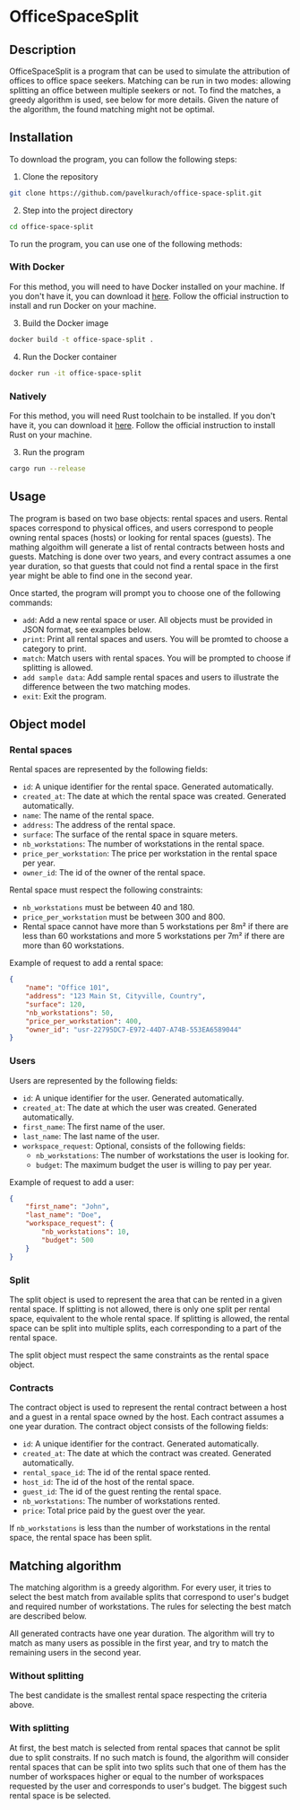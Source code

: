 # OfficeSpaceSplit

## Description

OfficeSpaceSplit is a program that can be used to simulate the attribution of offices to office space seekers. Matching can be run in two modes: allowing splitting an office between multiple seekers or not. To find the matches, a greedy algorithm is used, see below for more details. Given the nature of the algorithm, the found matching might not be optimal.

## Installation

To download the program, you can follow the following steps:

1. Clone the repository

```bash
git clone https://github.com/pavelkurach/office-space-split.git
```

2. Step into the project directory

```bash
cd office-space-split
```

To run the program, you can use one of the following methods:


### With Docker

For this method, you will need to have Docker installed on your machine. If you don't have it, you can download it [here](https://www.docker.com/products/docker-desktop). Follow the official instruction to install and run Docker on your machine.

3. Build the Docker image

```bash
docker build -t office-space-split .
```

4. Run the Docker container

```bash
docker run -it office-space-split
```

### Natively

For this method, you will need Rust toolchain to be installed. If you don't have it, you can download it [here](https://www.rust-lang.org/tools/install). Follow the official instruction to install Rust on your machine.

3. Run the program

```bash
cargo run --release
```

## Usage

The program is based on two base objects: rental spaces and users. Rental spaces correspond to physical offices, and users correspond to people owning rental spaces (hosts) or looking for rental spaces (guests). The mathing algoithm will generate a list of rental contracts between hosts and guests. Matching is done over two years, and every contract assumes a one year duration, so that guests that could not find a rental space in the first year might be able to find one in the second year.

Once started, the program will prompt you to choose one of the following commands:

- `add`: Add a new rental space or user. All objects must be provided in JSON format, see examples below.
- `print`: Print all rental spaces and users. You will be promted to choose a category to print.
- `match`: Match users with rental spaces. You will be prompted to choose if splitting is allowed.
- `add sample data`: Add sample rental spaces and users to illustrate the difference between the two matching modes.
- `exit`: Exit the program.

## Object model

### Rental spaces

Rental spaces are represented by the following fields:

- `id`: A unique identifier for the rental space. Generated automatically.
- `created_at`: The date at which the rental space was created. Generated automatically.
- `name`: The name of the rental space.
- `address`: The address of the rental space.
- `surface`: The surface of the rental space in square meters.
- `nb_workstations`: The number of workstations in the rental space.
- `price_per_workstation`: The price per workstation in the rental space per year.
- `owner_id`: The id of the owner of the rental space.

Rental space must respect the following constraints:

- `nb_workstations` must be between 40 and 180.
- `price_per_workstation` must be between 300 and 800.
- Rental space cannot have more than 5 workstations per 8m² if there are less than 60 workstations and more 5 workstations per 7m² if there are more than 60 workstations.

Example of request to add a rental space:

```json 
{
    "name": "Office 101",
    "address": "123 Main St, Cityville, Country",
    "surface": 120,
    "nb_workstations": 50,
    "price_per_workstation": 400,
    "owner_id": "usr-22795DC7-E972-44D7-A74B-553EA6589044"
}
```

### Users

Users are represented by the following fields:

- `id`: A unique identifier for the user. Generated automatically. 
- `created_at`: The date at which the user was created. Generated automatically.
- `first_name`: The first name of the user.
- `last_name`: The last name of the user.
- `workspace_request`: Optional, consists of the following fields:
    - `nb_workstations`: The number of workstations the user is looking for.
    - `budget`: The maximum budget the user is willing to pay per year.

Example of request to add a user:

```json
{
    "first_name": "John",
    "last_name": "Doe",
    "workspace_request": {
        "nb_workstations": 10,
        "budget": 500
    }
}
```

### Split

The split object is used to represent the area that can be rented in a given rental space. If splitting is not allowed, there is only one split per rental space, equivalent to the whole rental space. If splitting is allowed, the rental space can be split into multiple splits, each corresponding to a part of the rental space.

The split object must respect the same constraints as the rental space object.

### Contracts

The contract object is used to represent the rental contract between a host and a guest in a rental space owned by the host. Each contract assumes a one year duration. The contract object consists of the following fields:

- `id`: A unique identifier for the contract. Generated automatically.
- `created_at`: The date at which the contract was created. Generated automatically.
- `rental_space_id`: The id of the rental space rented.
- `host_id`: The id of the host of the rental space.
- `guest_id`: The id of the guest renting the rental space.
- `nb_workstations`: The number of workstations rented.
- `price`: Total price paid by the guest over the year.

If `nb_workstations` is less than the number of workstations in the rental space, the rental space has been split.

## Matching algorithm

The matching algorithm is a greedy algorithm. For every user, it tries to select the best match from available splits that correspond to user's budget and required number of workstations. The rules for selecting the best match are described below.

All generated contracts have one year duration. The algorithm will try to match as many users as possible in the first year, and try to match the remaining users in the second year.

### Without splitting

The best candidate is the smallest rental space respecting the criteria above.

### With splitting

At first, the best match is selected from rental spaces that cannot be split due to split constraits. If no such match is found, the algorithm will consider rental spaces that can be split into two splits such that one of them has the number of workspaces higher or equal to the number of workspaces requested by the user and corresponds to user's budget. The biggest such rental space is be selected.
